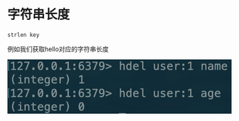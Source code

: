 # 字符串长度

```text
strlen key
```

例如我们获取hello对应的字符串长度

![](../../.gitbook/assets/image%20%2855%29.png)

